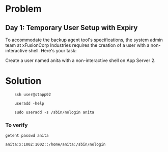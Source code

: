 # Problem

## Day 1: Temporary User Setup with Expiry

To accommodate the backup agent tool's specifications, the system admin team at xFusionCorp Industries requires the creation of a user with a non-interactive shell. Here's your task:

Create a user named anita with a non-interactive shell on App Server 2.

# Solution

        ssh user@stapp02

        useradd -help

        sudo useradd -s /sbin/nologin anita

### To verify

    getent passwd anita

    anita:x:1002:1002::/home/anita:/sbin/nologin

